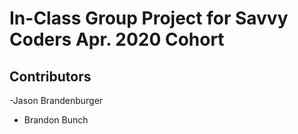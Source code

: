 # In-Class Group Project for Savvy Coders Apr. 2020 Cohort

## Contributors
-Jason Brandenburger
- Brandon Bunch
